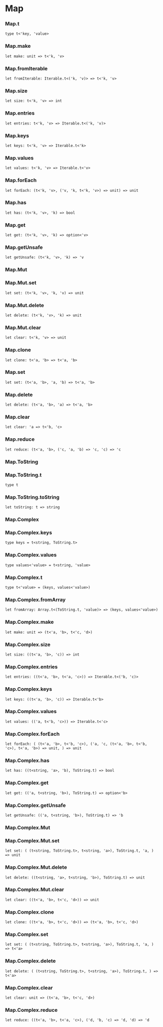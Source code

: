 # Map




### Map.t
  
`type t<'key, 'value>`  


### Map.make
  
`let make: unit => t<'k, 'v>`  


### Map.fromIterable
  
`let fromIterable: Iterable.t<('k, 'v)> => t<'k, 'v>`  


### Map.size
  
`let size: t<'k, 'v> => int`  


### Map.entries
  
`let entries: t<'k, 'v> => Iterable.t<('k, 'v)>`  


### Map.keys
  
`let keys: t<'k, 'v> => Iterable.t<'k>`  


### Map.values
  
`let values: t<'k, 'v> => Iterable.t<'v>`  


### Map.forEach
  
`let forEach: (t<'k, 'v>, ('v, 'k, t<'k, 'v>) => unit) => unit`  


### Map.has
  
`let has: (t<'k, 'v>, 'k) => bool`  


### Map.get
  
`let get: (t<'k, 'v>, 'k) => option<'v>`  


### Map.getUnsafe
  
`let getUnsafe: (t<'k, 'v>, 'k) => 'v`  


### Map.Mut
  
  
### Map.Mut.set
  
`let set: (t<'k, 'v>, 'k, 'v) => unit`  


### Map.Mut.delete
  
`let delete: (t<'k, 'v>, 'k) => unit`  


### Map.Mut.clear
  
`let clear: t<'k, 'v> => unit`  


### Map.clone
  
`let clone: t<'a, 'b> => t<'a, 'b>`  


### Map.set
  
`let set: (t<'a, 'b>, 'a, 'b) => t<'a, 'b>`  


### Map.delete
  
`let delete: (t<'a, 'b>, 'a) => t<'a, 'b>`  


### Map.clear
  
`let clear: 'a => t<'b, 'c>`  


### Map.reduce
  
`let reduce: (t<'a, 'b>, ('c, 'a, 'b) => 'c, 'c) => 'c`  


### Map.ToString
  
  
### Map.ToString.t
  
`type t`  


### Map.ToString.toString
  
`let toString: t => string`  


### Map.Complex
  
  
### Map.Complex.keys
  
`type keys = t<string, ToString.t>`  


### Map.Complex.values
  
`type values<'value> = t<string, 'value>`  


### Map.Complex.t
  
`type t<'value> = (keys, values<'value>)`  


### Map.Complex.fromArray
  
`let fromArray: Array.t<(ToString.t, 'value)> => (keys, values<'value>)`  


### Map.Complex.make
  
`let make: unit => (t<'a, 'b>, t<'c, 'd>)`  


### Map.Complex.size
  
`let size: ((t<'a, 'b>, 'c)) => int`  


### Map.Complex.entries
  
`let entries: ((t<'a, 'b>, t<'a, 'c>)) => Iterable.t<('b, 'c)>`  


### Map.Complex.keys
  
`let keys: ((t<'a, 'b>, 'c)) => Iterable.t<'b>`  


### Map.Complex.values
  
`let values: (('a, t<'b, 'c>)) => Iterable.t<'c>`  


### Map.Complex.forEach
  
`let forEach: (
  (t<'a, 'b>, t<'b, 'c>),
  ('a, 'c, (t<'a, 'b>, t<'b, 'c>), t<'a, 'b>) => unit,
) => unit`  


### Map.Complex.has
  
`let has: ((t<string, 'a>, 'b), ToString.t) => bool`  


### Map.Complex.get
  
`let get: (('a, t<string, 'b>), ToString.t) => option<'b>`  


### Map.Complex.getUnsafe
  
`let getUnsafe: (('a, t<string, 'b>), ToString.t) => 'b`  


### Map.Complex.Mut
  
  
### Map.Complex.Mut.set
  
`let set: (
  (t<string, ToString.t>, t<string, 'a>),
  ToString.t,
  'a,
) => unit`  


### Map.Complex.Mut.delete
  
`let delete: ((t<string, 'a>, t<string, 'b>), ToString.t) => unit`  


### Map.Complex.Mut.clear
  
`let clear: ((t<'a, 'b>, t<'c, 'd>)) => unit`  


### Map.Complex.clone
  
`let clone: ((t<'a, 'b>, t<'c, 'd>)) => (t<'a, 'b>, t<'c, 'd>)`  


### Map.Complex.set
  
`let set: (
  (t<string, ToString.t>, t<string, 'a>),
  ToString.t,
  'a,
) => t<'a>`  


### Map.Complex.delete
  
`let delete: (
  (t<string, ToString.t>, t<string, 'a>),
  ToString.t,
) => t<'a>`  


### Map.Complex.clear
  
`let clear: unit => (t<'a, 'b>, t<'c, 'd>)`  


### Map.Complex.reduce
  
`let reduce: ((t<'a, 'b>, t<'a, 'c>), ('d, 'b, 'c) => 'd, 'd) => 'd`  

